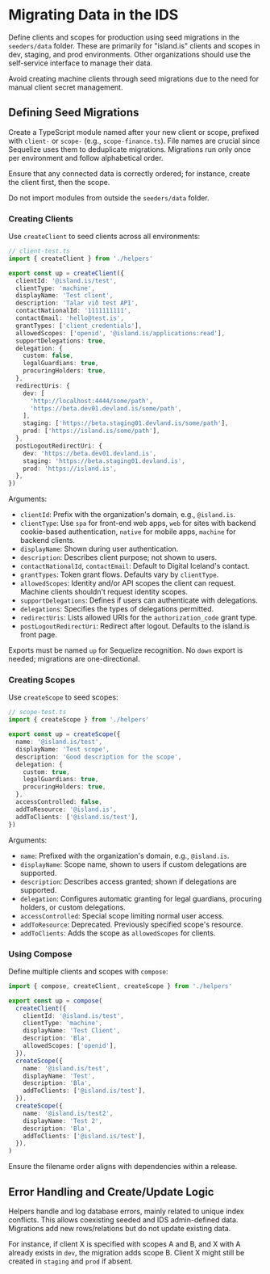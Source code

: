 # Migrating Data in the IDS

Define clients and scopes for production using seed migrations in the `seeders/data` folder. These are primarily for "island.is" clients and scopes in dev, staging, and prod environments. Other organizations should use the self-service interface to manage their data.

Avoid creating machine clients through seed migrations due to the need for manual client secret management.

## Defining Seed Migrations

Create a TypeScript module named after your new client or scope, prefixed with `client-` or `scope-` (e.g., `scope-finance.ts`). File names are crucial since Sequelize uses them to deduplicate migrations. Migrations run only once per environment and follow alphabetical order.

Ensure that any connected data is correctly ordered; for instance, create the client first, then the scope.

Do not import modules from outside the `seeders/data` folder.

### Creating Clients

Use `createClient` to seed clients across all environments:

```typescript
// client-test.ts
import { createClient } from './helpers'

export const up = createClient({
  clientId: '@island.is/test',
  clientType: 'machine',
  displayName: 'Test client',
  description: 'Talar við test API',
  contactNationalId: '1111111111',
  contactEmail: 'hello@test.is',
  grantTypes: ['client_credentials'],
  allowedScopes: ['openid', '@island.is/applications:read'],
  supportDelegations: true,
  delegation: {
    custom: false,
    legalGuardians: true,
    procuringHolders: true,
  },
  redirectUris: {
    dev: [
      'http://localhost:4444/some/path',
      'https://beta.dev01.devland.is/some/path',
    ],
    staging: ['https://beta.staging01.devland.is/some/path'],
    prod: ['https://island.is/some/path'],
  },
  postLogoutRedirectUri: {
    dev: 'https://beta.dev01.devland.is',
    staging: 'https://beta.staging01.devland.is',
    prod: 'https://island.is',
  },
})
```

Arguments:

- `clientId`: Prefix with the organization's domain, e.g., `@island.is`.
- `clientType`: Use `spa` for front-end web apps, `web` for sites with backend cookie-based authentication, `native` for mobile apps, `machine` for backend clients.
- `displayName`: Shown during user authentication.
- `description`: Describes client purpose; not shown to users.
- `contactNationalId`, `contactEmail`: Default to Digital Iceland's contact.
- `grantTypes`: Token grant flows. Defaults vary by `clientType`.
- `allowedScopes`: Identity and/or API scopes the client can request. Machine clients shouldn't request identity scopes.
- `supportDelegations`: Defines if users can authenticate with delegations.
- `delegations`: Specifies the types of delegations permitted.
- `redirectUris`: Lists allowed URIs for the `authorization_code` grant type.
- `postLogoutRedirectUri`: Redirect after logout. Defaults to the island.is front page.

Exports must be named `up` for Sequelize recognition. No `down` export is needed; migrations are one-directional.

### Creating Scopes

Use `createScope` to seed scopes:

```typescript
// scope-test.ts
import { createScope } from './helpers'

export const up = createScope({
  name: '@island.is/test',
  displayName: 'Test scope',
  description: 'Good description for the scope',
  delegation: {
    custom: true,
    legalGuardians: true,
    procuringHolders: true,
  },
  accessControlled: false,
  addToResource: '@island.is',
  addToClients: ['@island.is/test'],
})
```

Arguments:

- `name`: Prefixed with the organization's domain, e.g., `@island.is`.
- `displayName`: Scope name, shown to users if custom delegations are supported.
- `description`: Describes access granted; shown if delegations are supported.
- `delegation`: Configures automatic granting for legal guardians, procuring holders, or custom delegations.
- `accessControlled`: Special scope limiting normal user access.
- `addToResource`: Deprecated. Previously specified scope's resource.
- `addToClients`: Adds the scope as `allowedScopes` for clients.

### Using Compose

Define multiple clients and scopes with `compose`:

```typescript
import { compose, createClient, createScope } from './helpers'

export const up = compose(
  createClient({
    clientId: '@island.is/test',
    clientType: 'machine',
    displayName: 'Test Client',
    description: 'Bla',
    allowedScopes: ['openid'],
  }),
  createScope({
    name: '@island.is/test',
    displayName: 'Test',
    description: 'Bla',
    addToClients: ['@island.is/test'],
  }),
  createScope({
    name: '@island.is/test2',
    displayName: 'Test 2',
    description: 'Bla',
    addToClients: ['@island.is/test'],
  }),
)
```

Ensure the filename order aligns with dependencies within a release.

## Error Handling and Create/Update Logic

Helpers handle and log database errors, mainly related to unique index conflicts. This allows coexisting seeded and IDS admin-defined data. Migrations add new rows/relations but do not update existing data.

For instance, if client X is specified with scopes A and B, and X with A already exists in `dev`, the migration adds scope B. Client X might still be created in `staging` and `prod` if absent.

